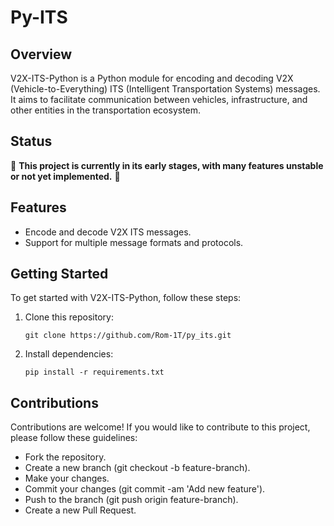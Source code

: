 # Py-ITS

## Overview

V2X-ITS-Python is a Python module for encoding and decoding V2X (Vehicle-to-Everything) ITS (Intelligent Transportation Systems) messages. It aims to facilitate communication between vehicles, infrastructure, and other entities in the transportation ecosystem.

## Status

🚧 **This project is currently in its early stages, with many features unstable or not yet implemented.** 🚧

## Features

- Encode and decode V2X ITS messages.
- Support for multiple message formats and protocols.

## Getting Started

To get started with V2X-ITS-Python, follow these steps:

1. Clone this repository:

    ```
    git clone https://github.com/Rom-1T/py_its.git
    ```

2. Install dependencies:

    ```
    pip install -r requirements.txt
    ```

## Contributions
Contributions are welcome! If you would like to contribute to this project, please follow these guidelines:
- Fork the repository.
- Create a new branch (git checkout -b feature-branch).
- Make your changes.
- Commit your changes (git commit -am 'Add new feature').
- Push to the branch (git push origin feature-branch).
 - Create a new Pull Request.